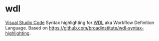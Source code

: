 # wdl

[Visual Studio Code](https://code.visualstudio.com/) Syntax highlighting for [WDL](https://software.broadinstitute.org/wdl/) aka Workflow Definition Language. Based on https://github.com/broadinstitute/wdl-syntax-highlighting.